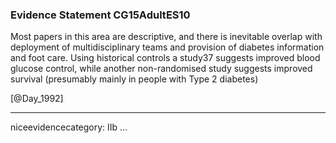 ### Evidence Statement CG15AdultES10
Most papers in this area are descriptive, and there is inevitable overlap with deployment of multidisciplinary teams and provision of diabetes information and foot care. Using historical controls a study37 suggests improved blood glucose control, while another non-randomised study suggests improved survival (presumably mainly in people with Type 2 diabetes)

[@Day_1992]

---
niceevidencecategory: IIb
...


